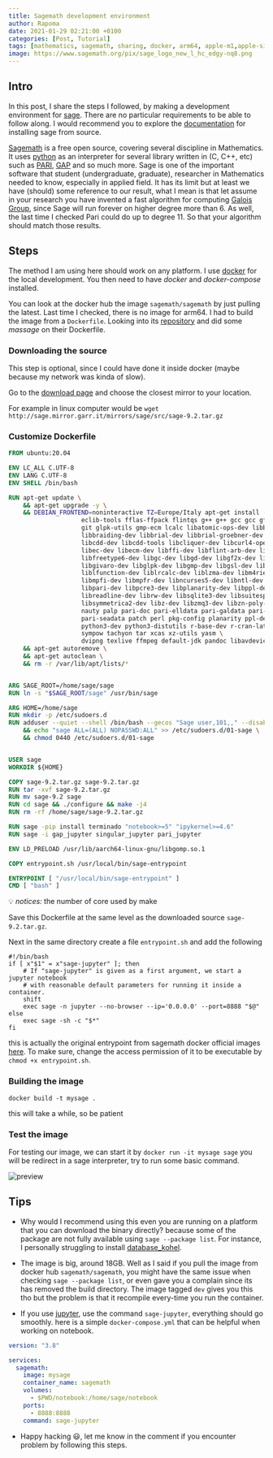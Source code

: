 ```yaml
---
title: Sagemath development environment
author: Rapoma
date: 2021-01-29 02:21:00 +0100
categories: [Post, Tutorial]
tags: [mathematics, sagemath, sharing, docker, arm64, apple-m1,apple-silicon]
image: https://www.sagemath.org/pix/sage_logo_new_l_hc_edgy-nq8.png
---
```


## Intro
 
In this post, I share the steps I followed, by making a development environment for [sage](https://www.sagemath.org/). There are no particular requirements to be able to follow along. I would recommend you to explore the [documentation](https://doc.sagemath.org/) for installing sage from source.

[Sagemath](https://www.sagemath.org/) is a free open source, covering several discipline in Mathematics. It uses [python](https://www.python.org/) as an interpreter for several library written in (C, C++, etc) such as [PARI](http://pari.math.u-bordeaux.fr/), [GAP](https://www.gap-system.org/) and so much more.
Sage is one of the important software that student (undergraduate, graduate), researcher in Mathematics needed to know, especially in applied field. It has its limit but at least we have (should) some reference to our result, what I mean is that let assume in your research you have invented a fast algorithm for computing [Galois Group](https://encyclopediaofmath.org/index.php?title=Galois_group), since Sage will run forever on higher degree more than 6. As well, the last time I checked Pari could do up to degree 11. So that your algorithm should match those results. 


## Steps

The method I am using here should work on any platform. I use [docker](https://www.docker.com/) for the local development. You then need to have *docker* and *docker-compose* installed.

You can look at the docker hub the image ```sagemath/sagemath``` by just pulling the latest. Last time I checked, there is no image for arm64. I had to build the image from a ```Dockerfile```. Looking into its [repository](https://github.com/sagemath/sage/tree/develop/docker) and did some *massage* on their Dockerfile.

### Downloading the source

This step is optional, since I could have done it inside docker (maybe because my network was kinda of slow).

Go to the [download page](https://www.sagemath.org/download.html) and choose the closest mirror to your location.

For example in linux computer would be ```wget http://sage.mirror.garr.it/mirrors/sage/src/sage-9.2.tar.gz``` 


### Customize Dockerfile

```dockerfile
FROM ubuntu:20.04

ENV LC_ALL C.UTF-8
ENV LANG C.UTF-8
ENV SHELL /bin/bash

RUN apt-get update \
    && apt-get upgrade -y \
    && DEBIAN_FRONTEND=noninteractive TZ=Europe/Italy apt-get install -y bc binutils bzip2 ca-certificates cliquer curl \
                    eclib-tools fflas-ffpack flintqs g++ g++ gcc gcc gfan gfortran \
                    git glpk-utils gmp-ecm lcalc libatomic-ops-dev libboost-dev \
                    libbraiding-dev libbrial-dev libbrial-groebner-dev libbz2-dev \
                    libcdd-dev libcdd-tools libcliquer-dev libcurl4-openssl-dev \
                    libec-dev libecm-dev libffi-dev libflint-arb-dev libflint-dev \
                    libfreetype6-dev libgc-dev libgd-dev libgf2x-dev libgiac-dev \
                    libgivaro-dev libglpk-dev libgmp-dev libgsl-dev libiml-dev \
                    liblfunction-dev liblrcalc-dev liblzma-dev libm4rie-dev libmpc-dev \
                    libmpfi-dev libmpfr-dev libncurses5-dev libntl-dev libopenblas-dev \
                    libpari-dev libpcre3-dev libplanarity-dev libppl-dev libpython3-dev \
                    libreadline-dev librw-dev libsqlite3-dev libsuitesparse-dev \
                    libsymmetrica2-dev libz-dev libzmq3-dev libzn-poly-dev m4 make \
                    nauty palp pari-doc pari-elldata pari-galdata pari-galpol pari-gp2c \
                    pari-seadata patch perl pkg-config planarity ppl-dev python3 \
                    python3-dev python3-distutils r-base-dev r-cran-lattice sqlite3 \
                    sympow tachyon tar xcas xz-utils yasm \
                    dvipng texlive ffmpeg default-jdk pandoc libavdevice-dev \
    && apt-get autoremove \
    && apt-get autoclean \
    && rm -r /var/lib/apt/lists/*


ARG SAGE_ROOT=/home/sage/sage
RUN ln -s "$SAGE_ROOT/sage" /usr/bin/sage

ARG HOME=/home/sage
RUN mkdir -p /etc/sudoers.d
RUN adduser --quiet --shell /bin/bash --gecos "Sage user,101,," --disabled-password --home "$HOME" sage \
    && echo "sage ALL=(ALL) NOPASSWD:ALL" >> /etc/sudoers.d/01-sage \
    && chmod 0440 /etc/sudoers.d/01-sage


USER sage
WORKDIR ${HOME}

COPY sage-9.2.tar.gz sage-9.2.tar.gz
RUN tar -xvf sage-9.2.tar.gz
RUN mv sage-9.2 sage
RUN cd sage && ./configure && make -j4
RUN rm -rf /home/sage/sage-9.2.tar.gz

RUN sage -pip install terminado "notebook>=5" "ipykernel>=4.6"
RUN sage -i gap_jupyter singular_jupyter pari_jupyter

ENV LD_PRELOAD /usr/lib/aarch64-linux-gnu/libgomp.so.1

COPY entrypoint.sh /usr/local/bin/sage-entrypoint

ENTRYPOINT [ "/usr/local/bin/sage-entrypoint" ]
CMD [ "bash" ]
```

💡 *notices:* the number of core used by make

Save this Dockerfile at the same level as the downloaded source ```sage-9.2.tar.gz```.

Next in the same directory create a file ```entrypoint.sh``` and add the following 

```shell
#!/bin/bash
if [ x"$1" = x"sage-jupyter" ]; then
    # If "sage-jupyter" is given as a first argument, we start a jupyter notebook
    # with reasonable default parameters for running it inside a container.
    shift
    exec sage -n jupyter --no-browser --ip='0.0.0.0' --port=8888 "$@"
else
    exec sage -sh -c "$*"
fi
```
this is actually the original entrypoint from sagemath docker official images [here](https://github.com/sagemath/sage/blob/develop/docker/entrypoint.sh). To make sure, change the access permission of it to be executable by ```chmod +x entrypoint.sh```.

### Building the image

```docker build -t mysage .```

this will take a while, so be patient

### Test the image

For testing our image, we can start it by 
```docker run -it mysage sage```
you will be redirect in a sage interpreter, try to run some basic command.

![preview](/assets/img/posts/post2preview1.png)


## Tips

+ Why would I recommend using this even you are running on a platform that you can download the binary directly? because some of the package are not fully available using ```sage --package list```. For instance, I personally struggling to install [database_kohel](http://mirrors.mit.edu/sage/spkg/upstream/database_kohel/database_kohel-20160724.tar.gz).

+ The image is big, around 18GB. Well as I said if you pull the image from docker hub ```sagemath/sagemath```, you might have the same issue when checking ```sage --package list```, or even gave you a complain since its has removed the build directory. The image tagged ```dev``` gives you this tho but the problem is that it recompile every-time you run the container. 

+ If you use [jupyter](https://jupyter.org/), use the command ```sage-jupyter```, everything should go smoothly. here is a simple ```docker-compose.yml``` that can be helpful when working on notebook.

```yml
version: "3.8"

services: 
  sagemath:
    image: mysage
    container_name: sagemath
    volumes: 
      - $PWD/notebook:/home/sage/notebook
    ports: 
      - 8888:8888
    command: sage-jupyter
```

+ Happy hacking 😃, let me know in the comment if you encounter problem by following this steps.  